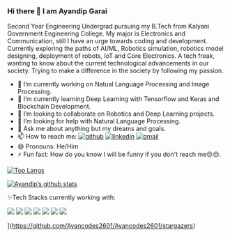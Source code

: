### Hi there 👋 I am Ayandip Garai


Second Year Engineering Undergrad pursuing my B.Tech from Kalyani Government Engineering College. My major is Electronics and Communication, still I have an urge towards coding and development. 
Currently exploring the paths of AI/ML, Robotics simulation, robotics model designing, deployment of robots, IoT and Core Electronics. 
A tech freak, wanting to know about the current technological advancements in our society. Trying to make a difference in the society by following my passion.


- 🔭 I’m currently working on Natual Language Processing and Image Processing.
- 🌱 I’m currently learning Deep Learning with Tensorflow and Keras and Blockchain Development.
- 👯 I’m looking to collaborate on Robotics and Deep Learning projects.
- 🤔 I’m looking for help with Natural Language Processing.
- 💬 Ask me about anything but my dreams and goals.
- 📫 How to reach me: [![github](https://img.shields.io/badge/GitHub-000000?style=for-the-badge&logo=GitHub&logoColor=white)](https://github.com/Ayancodes2601) [![linkedin](https://img.shields.io/badge/LinkedIn-2596be?style=for-the-badge&logo=LinkedIn&logoColor=white)](https://www.linkedin.com/in/techguyayan2601/) [![gmail](https://img.shields.io/badge/G-Mail-E21515?style=for-the-badge&logo=Gmail&logoColor=white)](https://mail.google.com/mail/u/ayandipg26@gmail.com)
- 😄 Pronouns: He/Him
- ⚡ Fun fact: How do you know I will be funny if you don't reach me😒😒.




[![Top Langs](https://github-readme-stats.vercel.app/api/top-langs/?username=Ayancodes2601&layout=compact)](https://github.com/Ayancodes2601)



[![Ayandip’s github stats](https://github-readme-stats.vercel.app/api?username=Ayancodes2601)](https://github.com/Ayancodes2601)



✨Tech Stacks currently working with:

![](https://img.shields.io/badge/Python-14354C?style=for-the-badge&logo=python&logoColor=white)   ![](https://img.shields.io/badge/C-00599C?style=for-the-badge&logo=c&logoColor=white)     ![](https://img.shields.io/badge/C%2B%2B-00599C?style=for-the-badge&logo=c%2B%2B&logoColor=white)    ![](https://img.shields.io/badge/Java-ED8B00?style=for-the-badge&logo=java&logoColor=white)     ![](https://img.shields.io/badge/Kotlin-0095D5?&style=for-the-badge&logo=kotlin&logoColor=white)       ![](https://img.shields.io/badge/HTML5-E34F26?style=for-the-badge&logo=html5&logoColor=white)       ![](https://img.shields.io/badge/CSS3-1572B6?style=for-the-badge&logo=css3&logoColor=white)


[](https://reporoster.com/stars/Ayancodes2601/Ayancodes2601)](https://github.com/Ayancodes2601/Ayancodes2601/stargazers)
